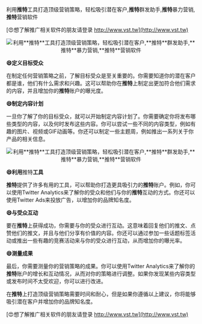 利用**推特**工具打造顶级营销策略，轻松吸引潜在客户,**推特**群发助手,**推特**暴力营销,**推特**营销软件

[😍想了解推广相关软件的朋友请登录 http://www.vst.tw](http://www.vst.tw)

 <center><img src="https://vst.tw/MP4/tuiguang/png/3.png" alt="利用**推特**工具打造顶级营销策略，轻松吸引潜在客户,**推特**群发助手,**推特**暴力营销,**推特**营销软件"></center>

**😄定义目标受众**

在制定任何营销策略之前，了解目标受众是至关重要的。你需要知道你的潜在客户都是谁，他们有什么需求和兴趣。这可以帮助你在**推特**上制定出更加符合他们需求的内容，并且增加你的**推特**账户的曝光度。

**😄制定内容计划**

一旦你了解了你的目标受众，就可以开始制定内容计划了。你需要确定你将发布哪些类型的内容，以及何时发布这些内容。你可以尝试一些不同的内容类型，例如有趣的图片、视频或GIF动画等。你还可以制定一些主题周，例如推出一系列关于你产品的相关信息。

 <center><img src="https://vst.tw/MP4/tuiguang/png/1.png" alt="利用**推特**工具打造顶级营销策略，轻松吸引潜在客户,**推特**群发助手,**推特**暴力营销,**推特**营销软件"></center>

**😄利用**推特**工具**

**推特**提供了许多有用的工具，可以帮助你打造更具吸引力的**推特**账户。例如，你可以使用Twitter Analytics来了解你的受众和他们与你的**推特**互动的方式。你还可以使用Twitter Ads来投放广告，以增加你的品牌知名度。

**😄与受众互动**

要在**推特**上获得成功，你需要与你的受众进行互动。这意味着回复他们的推文、点赞他们的推文，并且与他们分享有价值的内容。你还可以通过参加一些话题标签活动或推出一些有趣的竞赛活动来与你的受众进行互动，从而增加你的曝光率。

**😄测量成果**

最后，你需要测量你的营销策略的成果。你可以使用Twitter Analytics来了解你的**推特**账户的增长和互动情况，从而对你的策略进行调整。如果你发现某些内容类型或发布时间不太受欢迎，你可以进行改进。

在**推特**上打造顶级营销策略需要时间和耐心，但是如果你遵循以上建议，你将能够吸引潜在客户并增加你的品牌知名度。

[😍想了解推广相关软件的朋友请登录 http://www.vst.tw](http://www.vst.tw)



